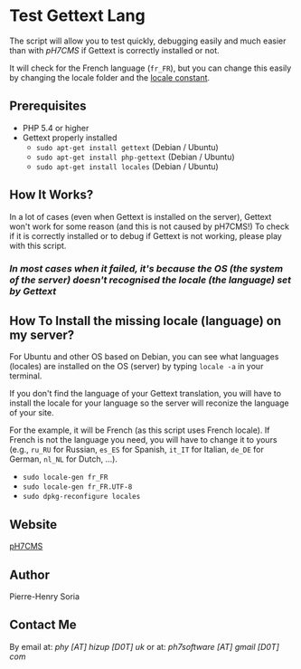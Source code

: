 # Test Gettext Lang

The script will allow you to test quickly, debugging easily and much easier than with *pH7CMS* if Gettext is correctly installed or not.

It will check for the French language (`fr_FR`), but you can change this easily by changing the locale folder and the [locale constant](https://github.com/pH7Software/pH7CMS-Test-Gettext-Lang/blob/master/index.php#L14).


## Prerequisites

* PHP 5.4 or higher
* Gettext properly installed
    * `sudo apt-get install gettext` (Debian / Ubuntu)
    * `sudo apt-get install php-gettext` (Debian / Ubuntu)
    * `sudo apt-get install locales` (Debian / Ubuntu)


## How It Works?

In a lot of cases (even when Gettext is installed on the server), Gettext won't work for some reason (and this is not caused by pH7CMS!) To check if it is correctly installed or to debug if Gettext is not working, please play with this script.


### *In most cases when it failed, it's because the OS (the system of the server) doesn't recognised the locale (the language) set by Gettext*

## How To Install the missing locale (language) on my server?

For Ubuntu and other OS based on Debian, you can see what languages (locales) are installed on the OS (server) by typing `locale -a` in your terminal.

If you don't find the language of your Gettext translation, you will have to install the locale for your language so the server will reconize the language of your site.

For the example, it will be French (as this script uses French locale). If French is not the language you need, you will have to change it to yours (e.g., `ru_RU` for Russian, `es_ES` for Spanish, `it_IT` for Italian, `de_DE` for German, `nl_NL` for Dutch, ...).

* `sudo locale-gen fr_FR`
* `sudo locale-gen fr_FR.UTF-8`
* `sudo dpkg-reconfigure locales`


## Website

[pH7CMS](http://ph7cms.com)


## Author

Pierre-Henry Soria


## Contact Me

By email at: *phy [AT] hizup [D0T] uk* or at: *ph7software [AT] gmail [D0T] com*
